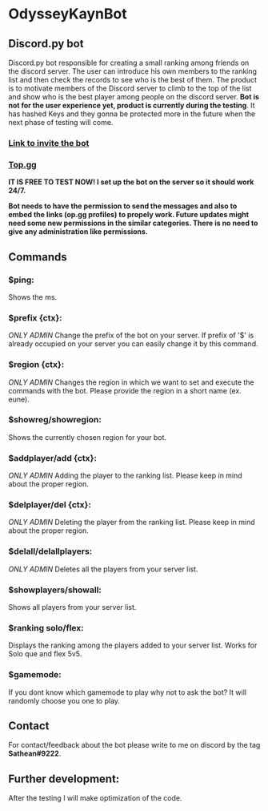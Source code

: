 # OdysseyKaynBot
## Discord.py bot

Discord.py bot responsible for creating a small ranking among friends on the discord server. The user can introduce his own members to the ranking list and then check the records to see who is the best of them. The product is to motivate members of the Discord server to climb to the top of the list and show who is the best player among people on the discord server. **Bot is not for the user experience yet, product is currently during the testing**. It has hashed Keys and they gonna be protected more in the future when the next phase of testing will come.

### [Link to invite the bot](https://discord.com/oauth2/authorize?client_id=787749078686761032&permissions=18432&scope=bot)
### [Top.gg](https://top.gg/bot/787749078686761032)
**IT IS FREE TO TEST NOW! I set up the bot on the server so it should work 24/7.**

**Bot needs to have the permission to send the messages and also to embed the links (op.gg profiles) to propely work. Future updates might need some new permissions in the similar categories. There is no need to give any administration like permissions.**

## Commands

### $ping:
Shows the ms.

### $prefix {ctx}:
*ONLY ADMIN*
Change the prefix of the bot on your server. If prefix of '$' is already occupied on your server you can easily change it by this command.

### $region {ctx}:
*ONLY ADMIN*
Changes the region in which we want to set and execute the commands with the bot. Please provide the region in a short name (ex. eune).

### $showreg/showregion:
Shows the currently chosen region for your bot.

### $addplayer/add {ctx}:
*ONLY ADMIN*
Adding the player to the ranking list. Please keep in mind about the proper region.

### $delplayer/del {ctx}:
*ONLY ADMIN*
Deleting the player from the ranking list. Please keep in mind about the proper region.

### $delall/delallplayers:
*ONLY ADMIN*
Deletes all the players from your server list.

### $showplayers/showall:
Shows all players from your server list.

### $ranking solo/flex:
Displays the ranking among the players added to your server list. Works for Solo que and flex 5v5.

### $gamemode:
If you dont know which gamemode to play why not to ask the bot? It will randomly choose you one to play.

## Contact
For contact/feedback about the bot please write to me on discord by the tag **Sathean#9222**.

## Further development:
After the testing I will make optimization of the code.
